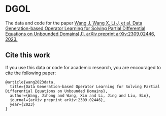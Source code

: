 # DGOL
The data and code for the paper [Wang J, Wang X, Li J, et al. Data Generation-based Operator Learning for Solving Partial Differential Equations on Unbounded Domains[J]. arXiv preprint arXiv:2309.02446, 2023.](https://doi.org/10.48550/arXiv.2309.02446) 


## Cite this work
If you use this data or code for academic research, you are encouraged to cite the following paper:
```
@article{wang2023data,
  title={Data Generation-based Operator Learning for Solving Partial Differential Equations on Unbounded Domains},
  author={Wang, Jihong and Wang, Xin and Li, Jing and Liu, Bin},
  journal={arXiv preprint arXiv:2309.02446},
  year={2023}
}
```
